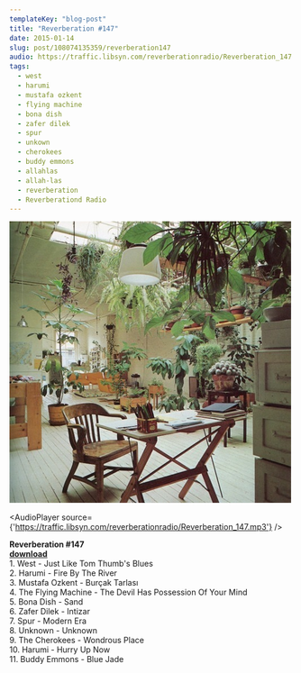 ```yaml
---
templateKey: "blog-post"
title: "Reverberation #147"
date: 2015-01-14
slug: post/108074135359/reverberation147
audio: https://traffic.libsyn.com/reverberationradio/Reverberation_147.mp3
tags:
  - west
  - harumi
  - mustafa ozkent
  - flying machine
  - bona dish
  - zafer dilek
  - spur
  - unkown
  - cherokees
  - buddy emmons
  - allahlas
  - allah-las
  - reverberation
  - Reverberationd Radio
---
```


![Reverberation #147](../images/5b5667199aadc93377b5cd2c5a1313eb7521625a19ff40af60b090d70abe1bf3.jpg)

<AudioPlayer source={'https://traffic.libsyn.com/reverberationradio/Reverberation_147.mp3'} />

<p><strong>Reverberation #147<br /><a href="https://traffic.libsyn.com/reverberationradio/Reverberation_147.mp3" target="_blank">download<br /></a></strong>1. West - Just Like Tom Thumb's Blues<br />2. Harumi - Fire By The River<br />3. Mustafa Ozkent - Bur&ccedil;ak Tarlas&#305;<br />4. The Flying Machine - The Devil Has Possession Of Your Mind<br />5. Bona Dish - Sand<br />6. Zafer Dilek - Intizar<br />7. Spur - Modern Era<br />8. Unknown - Unknown<br />9. The Cherokees - Wondrous Place<br />10. Harumi - Hurry Up Now&nbsp;<br />11. Buddy Emmons - Blue Jade</p>
